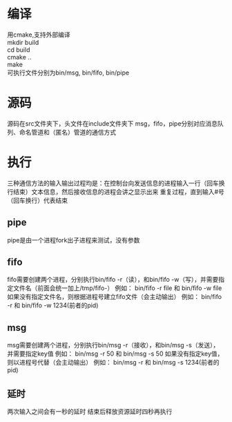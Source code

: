 # 编译
用cmake,支持外部编译  
mkdir build  
cd build  
cmake ..  
make  
可执行文件分别为bin/msg, bin/fifo, bin/pipe  
# 源码
源码在src文件夹下，头文件在include文件夹下
msg，fifo，pipe分别对应消息队列、命名管道和（匿名）管道的通信方式
# 执行
三种通信方法的输入输出过程均是：在控制台向发送信息的进程输入一行（回车换行结束）文本信息，然后接收信息的进程会讲之显示出来
重复过程，直到输入#号（回车换行）代表结束
## pipe
pipe是由一个进程fork出子进程来测试，没有参数
## fifo
fifo需要创建两个进程，分别执行bin/fifo -r（读），和bin/fifo -w（写），并需要指定文件名（前面会统一加上/tmp/fifo-）
例如： bin/fifo -r file 和 bin/fifo -w file
如果没有指定文件名，则根据进程号建立fifo文件（会主动输出）
例如： bin/fifo -r 和 bin/fifo -w 1234(前者的pid)
## msg
msg需要创建两个进程，分别执行bin/msg -r（接收），和bin/msg -s（发送），并需要指定key值
例如： bin/msg -r 50 和 bin/msg -s 50 
如果没有指定key值，则以进程号代替（会主动输出）
例如： bin/msg -r 和 bin/msg -s 1234(前者的pid)
## 延时
两次输入之间会有一秒的延时
结束后释放资源延时四秒再执行
